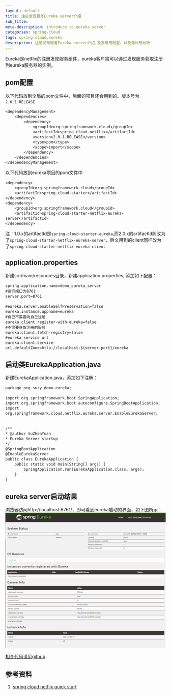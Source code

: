 ```yaml
---
layout: default
title: 注册发现服务Eureka server介绍
sub_title: 
meta-description: introduce to eureka server
categories: spring-cloud
tags: spring-cloud,eureka
description: 注册发现服务Eureka server介绍,及高可用配置，以及源代码分析
---
```


Eureka是netflix的注册发现服务组件，eureka客户端可以通过发现服务获取注册到eureka服务器的实例。

## pom配置

以下代码放到全局的pom文件中，后面的项目还会用到的。版本号为`2.0.1.RELEASE`

    <dependencyManagement>
        <dependencies>
            <dependency>
                <groupId>org.springframework.cloud</groupId>
                <artifactId>spring-cloud-netflix</artifactId>
                <version>2.0.1.RELEASE</version>
                <type>pom</type>
                <scope>import</scope>
            </dependency>
        </dependencies>
    </dependencyManagement>

    
以下代码放到eureka项目的pom文件中

    <dependency>
        <groupId>org.springframework.cloud</groupId>
        <artifactId>spring-cloud-starter</artifactId>
    </dependency>
    <dependency>
        <groupId>org.springframework.cloud</groupId>
        <artifactId>spring-cloud-starter-netflix-eureka-server</artifactId>
	</dependency>

注：1.0.x的artifactId是`spring-cloud-starter-eureka`,而2.0.x的artifactId则改为了`spring-cloud-starter-netflix-eureka-server`，后文用到的client同样改为了`spring-cloud-starter-netflix-eureka-client`

## application.properties
新建src/main/resources目录，新建application.properties, 添加如下配置：


    spring.application.name=demo_eureka_server
    #运行端口为8761
    server.port=8761    

    #eureka.server.enableSelfPreservation=false
    eureka.instance.appname=eureka
    #自己不需要向自己注册 
    eureka.client.register-with-eureka=false
    #不需要获取注册的服务
    eureka.client.fetch-registry=false
    #eureka service url
    eureka.client.service-url.defaultZone=http://localhost:${server.port}/eureka

## 启动类EurekaApplication.java
新建EurekaApplication.java，添加如下注解：

    package org.suzy.demo.eureka;

    import org.springframework.boot.SpringApplication;
    import org.springframework.boot.autoconfigure.SpringBootApplication;
    import org.springframework.cloud.netflix.eureka.server.EnableEurekaServer;


    /**
    * @author SuZhenYuan
    * Eureka Server startup
    */
    @SpringBootApplication
    @EnableEurekaServer
    public class EurekaApplication {
        public static void main(String[] args) {
            SpringApplication.run(EurekaApplication.class, args);
        }
    }


## eureka server启动结果
浏览器访问http://localhost:8761/，即可看到eureka启动的界面，如下图所示：
![Eureka Server startup][img_of_eureka_server_startup]


<a href="https://github.com/suzhenyuan/MyIntroduceToSpringCloud/tree/eureka_server"  onclick="ga('send', 'event', 'Navbar', 'Github links', 'eureka_server');" class="btn btn-primary btn-lg" role="button">相关代码请见github</a>



## 参考资料

1. [spring cloud netflix quick start](https://cloud.spring.io/spring-cloud-netflix/#quick-start)


<!-- 引用的图片列表 -->
[img_of_eureka_server_startup]: /images/springcloud/eureka/eureka_server_startup.png "Eureka Server startup"
